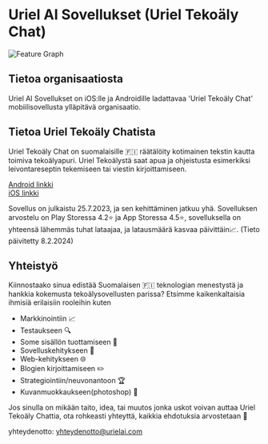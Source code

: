 # Uriel AI Sovellukset (Uriel Tekoäly Chat)
![Feature Graph](https://github.com/Uriel-AI-Sovellukset/.github/assets/116632370/aa195eed-aa21-4ea6-ade7-f73e0b05f426)
## Tietoa organisaatiosta
Uriel AI Sovellukset on iOS:lle ja Androidille ladattavaa 'Uriel Tekoäly Chat' mobiilisovellusta ylläpitävä organisaatio. 
## Tietoa Uriel Tekoäly Chatista
Uriel Tekoäly Chat on suomalaisille 🇫🇮 räätälöity kotimainen tekstin kautta toimiva tekoälyapuri. Uriel Tekoälystä saat apua ja ohjeistusta esimerkiksi leivontareseptin tekemiseen tai viestin kirjoittamiseen. 

[Android linkki](https://play.google.com/store/apps/details?id=com.juho_korhonen.UrielChat)<br/>
[iOS linkki](https://apps.apple.com/fi/app/uriel-teko%C3%A4ly-chat-suomi/id6451487039)

Sovellus on julkaistu 25.7.2023, ja sen kehittäminen jatkuu yhä. 
Sovelluksen arvostelu on Play Storessa 4.2⭐ ja App Storessa 4.5⭐, sovelluksella on yhteensä lähemmäs tuhat lataajaa, ja latausmäärä kasvaa päivittäin📈. (Tieto päivitetty 8.2.2024)

## Yhteistyö
Kiinnostaako sinua edistää Suomalaisen 🇫🇮 teknologian menestystä ja hankkia kokemusta tekoälysovellusten parissa?
Etsimme kaikenkaltaisia ihmisiä erilaisiin rooleihin kuten 

- Markkinointiin 📈
- Testaukseen 🔍
- Some sisällön tuottamiseen 📸
- Sovelluskehitykseen 📱
- Web-kehitykseen 🌐
- Blogien kirjoittamiseen ✏️
- Strategiointiin/neuvonantoon 🏆
- Kuvanmuokkaukseen(photoshop) 🎨

Jos sinulla on mikään taito, idea, tai muutos jonka uskot voivan auttaa Uriel Tekoäly Chattia, ota rohkeasti yhteyttä, kaikkia ehdotuksia arvostetaan 🙏

yhteydenotto: yhteydenotto@urielai.com
